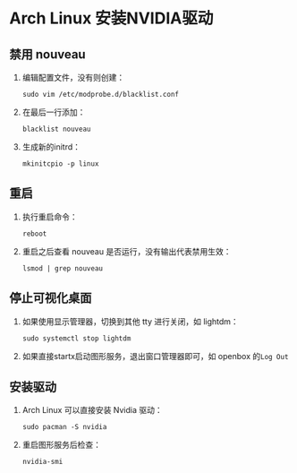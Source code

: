 # Arch Linux 安装NVIDIA驱动

## 禁用 nouveau

1. 编辑配置文件，没有则创建：
   ```
   sudo vim /etc/modprobe.d/blacklist.conf
   ```
2. 在最后一行添加：
   ```
   blacklist nouveau
   ```
3. 生成新的initrd：
   ```
   mkinitcpio -p linux
   ```

## 重启

1. 执行重启命令：
   ```
   reboot
   ```
2. 重启之后查看 nouveau 是否运行，没有输出代表禁用生效：
   ```
   lsmod | grep nouveau
   ```
## 停止可视化桌面

1. 如果使用显示管理器，切换到其他 tty 进行关闭，如 lightdm：
   ```
   sudo systemctl stop lightdm
   ```
2. 如果直接startx启动图形服务，退出窗口管理器即可，如 openbox 的`Log Out`

## 安装驱动

1. Arch Linux 可以直接安装 Nvidia 驱动：
   ```
   sudo pacman -S nvidia
   ```
2. 重启图形服务后检查：
   ```
   nvidia-smi
   ```